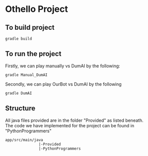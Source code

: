 # Othello Project

## To build project
```
gradle build
```
## To run the project
Firstly, we can play manually vs DumAI by the following:
```
gradle Manual_DumAI
```
Secondly, we can play OurBot vs DumAI by the following
```
gradle DumAI
```

## Structure
All java files provided are in the folder "Provided" as listed beneath. <br /> 
The code we have implemented for the project can be found in "PythonProgrammers"
```
app/src/main/java
               |-Provided
               |-PythonProgrammers
```
